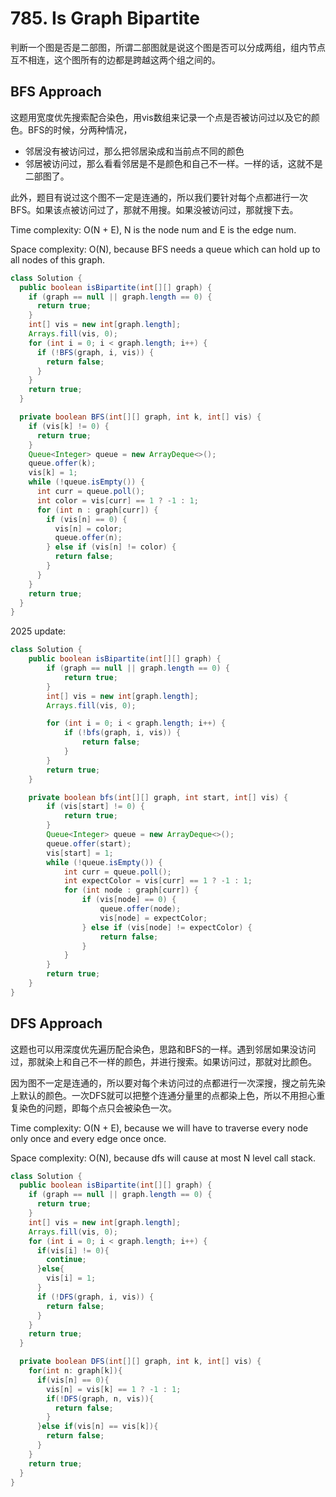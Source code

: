 # 785. Is Graph Bipartite

判断一个图是否是二部图，所谓二部图就是说这个图是否可以分成两组，组内节点互不相连，这个图所有的边都是跨越这两个组之间的。

## BFS Approach

这题用宽度优先搜索配合染色，用vis数组来记录一个点是否被访问过以及它的颜色。BFS的时候，分两种情况，
+ 邻居没有被访问过，那么把邻居染成和当前点不同的颜色
+ 邻居被访问过，那么看看邻居是不是颜色和自己不一样。一样的话，这就不是二部图了。

此外，题目有说过这个图不一定是连通的，所以我们要针对每个点都进行一次BFS。如果该点被访问过了，那就不用搜。如果没被访问过，那就搜下去。

Time complexity: O(N + E), N is the node num and E is the edge num.

Space complexity: O(N), because BFS needs a queue which can hold up to all nodes of this graph.

```java
class Solution {
  public boolean isBipartite(int[][] graph) {
    if (graph == null || graph.length == 0) {
      return true;
    }
    int[] vis = new int[graph.length];
    Arrays.fill(vis, 0);
    for (int i = 0; i < graph.length; i++) {
      if (!BFS(graph, i, vis)) {
        return false;
      }
    }
    return true;
  }

  private boolean BFS(int[][] graph, int k, int[] vis) {
    if (vis[k] != 0) {
      return true;
    }
    Queue<Integer> queue = new ArrayDeque<>();
    queue.offer(k);
    vis[k] = 1;
    while (!queue.isEmpty()) {
      int curr = queue.poll();
      int color = vis[curr] == 1 ? -1 : 1;
      for (int n : graph[curr]) {
        if (vis[n] == 0) {
          vis[n] = color;
          queue.offer(n);
        } else if (vis[n] != color) {
          return false;
        }
      }
    }
    return true;
  }
}
```

2025 update:
```java
class Solution {
    public boolean isBipartite(int[][] graph) {
        if (graph == null || graph.length == 0) {
            return true;
        }
        int[] vis = new int[graph.length];
        Arrays.fill(vis, 0);

        for (int i = 0; i < graph.length; i++) {
            if (!bfs(graph, i, vis)) {
                return false;
            }
        }
        return true;
    }

    private boolean bfs(int[][] graph, int start, int[] vis) {
        if (vis[start] != 0) {
            return true;
        }
        Queue<Integer> queue = new ArrayDeque<>();
        queue.offer(start);
        vis[start] = 1;
        while (!queue.isEmpty()) {
            int curr = queue.poll();
            int expectColor = vis[curr] == 1 ? -1 : 1;
            for (int node : graph[curr]) {
                if (vis[node] == 0) {
                    queue.offer(node);
                    vis[node] = expectColor;
                } else if (vis[node] != expectColor) {
                    return false;
                }
            }
        }
        return true;
    }
}
```

## DFS Approach

这题也可以用深度优先遍历配合染色，思路和BFS的一样。遇到邻居如果没访问过，那就染上和自己不一样的颜色，并进行搜索。如果访问过，那就对比颜色。

因为图不一定是连通的，所以要对每个未访问过的点都进行一次深搜，搜之前先染上默认的颜色。一次DFS就可以把整个连通分量里的点都染上色，所以不用担心重复染色的问题，即每个点只会被染色一次。

Time complexity: O(N + E), because we will have to traverse every node only once and every edge once once.

Space complexity: O(N), because dfs will cause at most N level call stack.

```java
class Solution {
  public boolean isBipartite(int[][] graph) {
    if (graph == null || graph.length == 0) {
      return true;
    }
    int[] vis = new int[graph.length];
    Arrays.fill(vis, 0);
    for (int i = 0; i < graph.length; i++) {
      if(vis[i] != 0){
        continue;
      }else{
        vis[i] = 1;
      }
      if (!DFS(graph, i, vis)) {
        return false;
      }
    }
    return true;
  }

  private boolean DFS(int[][] graph, int k, int[] vis) {
    for(int n: graph[k]){
      if(vis[n] == 0){
        vis[n] = vis[k] == 1 ? -1 : 1;
        if(!DFS(graph, n, vis)){
          return false;
        }
      }else if(vis[n] == vis[k]){
        return false;
      }
    }
    return true;
  }
}
```